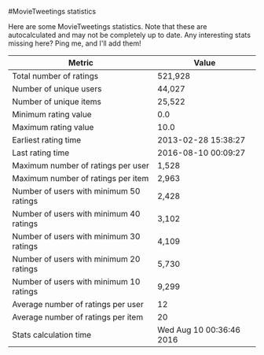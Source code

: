 #MovieTweetings statistics

Here are some MovieTweetings statistics. Note that these are autocalculated and may not be completely up to date. Any interesting stats missing here? Ping me, and I'll add them!

Metric | Value
--- | ---
Total number of ratings                 | 521,928
Number of unique users                  | 44,027
Number of unique items                  | 25,522
Minimum rating value                    | 0.0
Maximum rating value                    | 10.0
Earliest rating time                    | 2013-02-28 15:38:27
Last rating time                        | 2016-08-10 00:09:27
Maximum number of ratings per user      | 1,528
Maximum number of ratings per item      | 2,963
Number of users with minimum 50 ratings | 2,428
Number of users with minimum 40 ratings | 3,102
Number of users with minimum 30 ratings | 4,109
Number of users with minimum 20 ratings | 5,730
Number of users with minimum 10 ratings | 9,299
Average number of ratings per user      | 12
Average number of ratings per item      | 20
Stats calculation time                  | Wed Aug 10 00:36:46 2016

